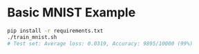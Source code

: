 # Basic MNIST Example

```bash
pip install -r requirements.txt
./train_mnist.sh
# Test set: Average loss: 0.0319, Accuracy: 9895/10000 (99%)
```
